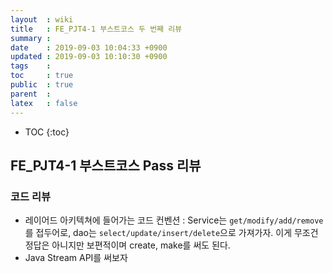 ```yaml
---
layout  : wiki
title   : FE_PJT4-1 부스트코스 두 번째 리뷰
summary : 
date    : 2019-09-03 10:04:33 +0900
updated : 2019-09-03 10:10:30 +0900
tags    : 
toc     : true
public  : true
parent  : 
latex   : false
---
```

* TOC
{:toc}

## FE_PJT4-1 부스트코스 Pass 리뷰

### 코드 리뷰

- 레이어드 아키텍쳐에 들어가는 코드 컨벤션 : Service는 `get/modify/add/remove`를 접두어로, dao는 `select/update/insert/delete`으로 가져가자. 이게 무조건 정답은 아니지만 보편적이며 create, make를 써도 된다.
- Java Stream API를 써보자


